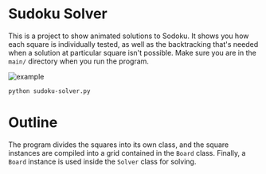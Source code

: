 # Sudoku Solver

This is a project to show animated solutions to Sodoku. It shows you how each square is individually tested, as well as the backtracking that's needed when a solution at particular square isn't possible. Make sure you are in the `main/` directory  when you run the program.

![example](https://github.com/dgodfrey206/sudoku-project/blob/master/src/sudokufinal.gif)

    python sudoku-solver.py

# Outline

The program divides the squares into its own class, and the square instances are compiled into a grid contained in the `Board` class. Finally, a `Board` instance is used inside the `Solver` class for solving. 
